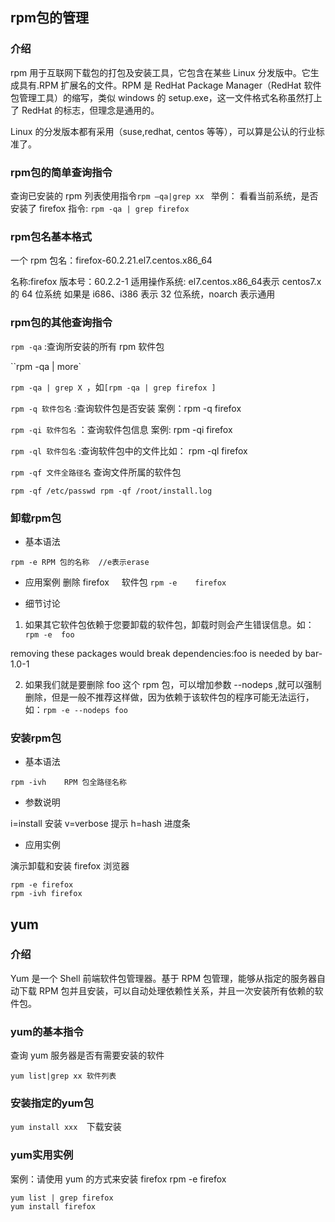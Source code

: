 ## rpm包的管理
### 介绍
rpm 用于互联网下载包的打包及安装工具，它包含在某些 Linux 分发版中。它生成具有.RPM 扩展名的文件。RPM 是 RedHat Package Manager（RedHat 软件包管理工具）的缩写，类似 windows 的 setup.exe，这一文件格式名称虽然打上了 RedHat 的标志，但理念是通用的。

Linux 的分发版本都有采用（suse,redhat, centos 等等），可以算是公认的行业标准了。

### rpm包的简单查询指令
查询已安装的 rpm 列表使用指令``rpm –qa|grep xx ``
举例： 看看当前系统，是否安装了 firefox 指令: ``rpm -qa | grep firefox``

### rpm包名基本格式
一个 rpm 包名：firefox-60.2.21.el7.centos.x86_64 

名称:firefox
版本号：60.2.2-1
适用操作系统: el7.centos.x86_64表示 centos7.x 的 64 位系统
如果是 i686、i386 表示 32 位系统，noarch 表示通用

### rpm包的其他查询指令
``rpm -qa`` :查询所安装的所有 rpm 软件包

``rpm -qa | more`

``rpm -qa | grep X ``，如``[rpm -qa | grep firefox ]``

``rpm -q 软件包名`` :查询软件包是否安装
案例：rpm -q firefox

``rpm -qi 软件包名`` ：查询软件包信息
案例: rpm -qi firefox

``rpm -ql 软件包名`` :查询软件包中的文件比如： rpm -ql firefox

``rpm -qf 文件全路径名`` 查询文件所属的软件包

``rpm -qf /etc/passwd rpm -qf /root/install.log``

### 卸载rpm包

* 基本语法

``rpm -e RPM 包的名称  //e表示erase``

* 应用案例
删除 firefox     软件包
``rpm -e    firefox``

* 细节讨论

1. 如果其它软件包依赖于您要卸载的软件包，卸载时则会产生错误信息。如：  `` rpm -e  foo``

removing these packages would break dependencies:foo is needed by bar-1.0-1

2. 如果我们就是要删除 foo 这个 rpm 包，可以增加参数 --nodeps ,就可以强制删除，但是一般不推荐这样做，因为依赖于该软件包的程序可能无法运行，如：``rpm -e --nodeps foo``

### 安装rpm包

* 基本语法

``rpm -ivh    RPM 包全路径名称``

* 参数说明

i=install 安装
v=verbose 提示
h=hash 进度条

* 应用实例

演示卸载和安装 firefox 浏览器
```
rpm -e firefox 
rpm -ivh firefox
```

## yum
### 介绍
Yum 是一个 Shell 前端软件包管理器。基于 RPM 包管理，能够从指定的服务器自动下载 RPM 包并且安装，可以自动处理依赖性关系，并且一次安装所有依赖的软件包。

### yum的基本指令
查询 yum 服务器是否有需要安装的软件

``yum list|grep xx 软件列表``

### 安装指定的yum包
``yum install xxx  ``下载安装

### yum实用实例
案例：请使用 yum 的方式来安装 firefox rpm -e firefox

```
yum list | grep firefox 
yum install firefox
```